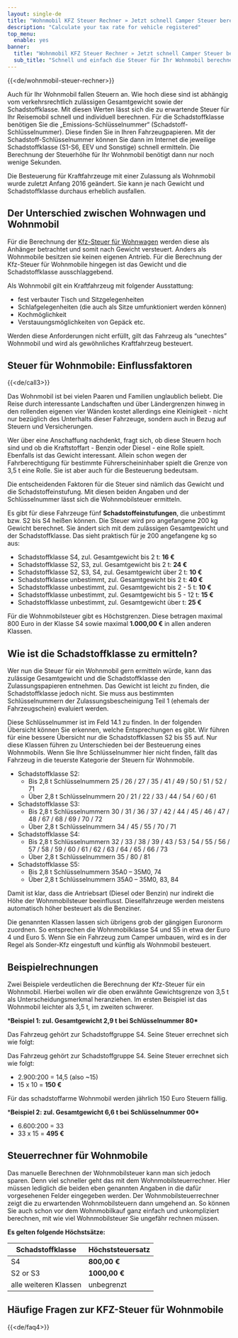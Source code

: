 ```yaml
---
layout: single-de
title: "Wohnmobil KFZ Steuer Rechner » Jetzt schnell Camper Steuer berechnen » kfz-steuer.wiki"
description: "Calculate your tax rate for vehicle registered"
top_menu:
  enable: yes
banner:
  title: "Wohnmobil KFZ Steuer Rechner » Jetzt schnell Camper Steuer berechnen"
  sub_title: "Schnell und einfach die Steuer für Ihr Wohnmobil berechnen"
---
```


{{<de/wohnmobil-steuer-rechner>}}

Auch für Ihr Wohnmobil fallen Steuern an. Wie hoch diese sind ist abhängig vom verkehrsrechtlich zulässigen Gesamtgewicht sowie der Schadstoffklasse. Mit diesen Werten lässt sich die zu erwartende Steuer für Ihr Reisemobil schnell und individuell berechnen. Für die Schadstoffklasse benötigen Sie die „Emissions-Schlüsselnummer“ (Schadstoff-Schlüsselnummer). Diese finden Sie in Ihren Fahrzeugpapieren. Mit der Schadstoff-Schlüsselnummer können Sie dann im Internet die jeweilige Schadstoffklasse (S1-S6, EEV und Sonstige) schnell ermitteln. Die Berechnung der Steuerhöhe für Ihr Wohnmobil benötigt dann nur noch wenige Sekunden.

Die Besteuerung für Kraftfahrzeuge mit einer Zulassung als Wohnmobil wurde zuletzt Anfang 2016 geändert. Sie kann je nach Gewicht und Schadstoffklasse durchaus erheblich ausfallen.

## Der Unterschied zwischen Wohnwagen und Wohnmobil

Für die Berechnung der [Kfz-Steuer für Wohnwagen](https://kfz-steuer.wiki/de/wohnwagen-steuer-rechner/) werden diese als Anhänger betrachtet und somit nach Gewicht versteuert. Anders als Wohnmobile besitzen sie keinen eigenen Antrieb. Für die Berechnung der Kfz-Steuer für Wohnmobile hingegen ist das Gewicht und die Schadstoffklasse ausschlaggebend.

Als Wohnmobil gilt ein Kraftfahrzeug mit folgender Ausstattung:

- fest verbauter Tisch und Sitzgelegenheiten
- Schlafgelegenheiten (die auch als Sitze umfunktioniert werden können)
- Kochmöglichkeit
- Verstauungsmöglichkeiten von Gepäck etc.

Werden diese Anforderungen nicht erfüllt, gilt das Fahrzeug als “unechtes” Wohnmobil und wird als gewöhnliches Kraftfahrzeug besteuert.

## Steuer für Wohnmobile: Einflussfaktoren

{{<de/call3>}}



Das Wohnmobil ist bei vielen Paaren und Familien unglaublich beliebt. Die Reise durch interessante Landschaften und über Ländergrenzen hinweg in den rollenden eigenen vier Wänden kostet allerdings eine Kleinigkeit - nicht nur bezüglich des Unterhalts dieser Fahrzeuge, sondern auch in Bezug auf Steuern und Versicherungen.

Wer über eine Anschaffung nachdenkt, fragt sich, ob diese Steuern hoch sind und ob die Kraftstoffart - Benzin oder Diesel - eine Rolle spielt. Ebenfalls ist das Gewicht interessant. Allein schon wegen der Fahrberechtigung für bestimmte Führerscheininhaber spielt die Grenze von 3,5 t eine Rolle. Sie ist aber auch für die Besteuerung bedeutsam.

Die entscheidenden Faktoren für die Steuer sind nämlich das Gewicht und die Schadstoffeinstufung. Mit diesen beiden Angaben und der Schlüsselnummer lässt sich die Wohnmobilsteuer ermitteln.

Es gibt für diese Fahrzeuge fünf **Schadstoffeinstufungen**, die unbestimmt bzw. S2 bis S4 heißen können. Die Steuer wird pro angefangene 200 kg Gewicht berechnet. Sie ändert sich mit dem zulässigen Gesamtgewicht und der Schadstoffklasse. Das sieht praktisch für je 200 angefangene kg so aus:

- Schadstoffklasse S4, zul. Gesamtgewicht bis 2 t: **16 €**
- Schadstoffklasse S2, S3, zul. Gesamtgewicht bis 2 t: **24 €**
- Schadstoffklasse S2, S3, S4, zul. Gesamtgewicht über 2 t: **10 €**
- Schadstoffklasse unbestimmt, zul. Gesamtgewicht bis 2 t: **40 €**
- Schadstoffklasse unbestimmt, zul. Gesamtgewicht bis 2 - 5 t: **10 €**
- Schadstoffklasse unbestimmt, zul. Gesamtgewicht bis 5 - 12 t: **15 €**
- Schadstoffklasse unbestimmt, zul. Gesamtgewicht über t: **25 €**

Für die Wohnmobilsteuer gibt es Höchstgrenzen. Diese betragen maximal 800 Euro in der Klasse S4 sowie maximal **1.000,00 €** in allen anderen Klassen.

## Wie ist die Schadstoffklasse zu ermitteln?

Wer nun die Steuer für ein Wohnmobil gern ermitteln würde, kann das zulässige Gesamtgewicht und die Schadstoffklasse den Zulassungspapieren entnehmen. Das Gewicht ist leicht zu finden, die Schadstoffklasse jedoch nicht. Sie muss aus bestimmten Schlüsselnummern der Zulassungsbescheinigung Teil 1 (ehemals der Fahrzeugschein) evaluiert werden.

Diese Schlüsselnummer ist im Feld 14.1 zu finden. In der folgenden Übersicht können Sie erkennen, welche Entsprechungen es gibt. Wir führen für eine bessere Übersicht nur die Schadstoffklassen S2 bis S5 auf. Nur diese Klassen führen zu Unterschieden bei der Besteuerung eines Wohnmobils. Wenn Sie Ihre Schlüsselnummer hier nicht finden, fällt das Fahrzeug in die teuerste Kategorie der Steuern für Wohnmobile.

- Schadstoffklasse S2:
  - Bis 2,8 t Schlüsselnummern 25 / 26 / 27 / 35 / 41 / 49 / 50 / 51 / 52 / 71
  - Über 2,8 t Schlüsselnummern 20 / 21 / 22 / 33 / 44 / 54 / 60 / 61
- Schadstoffklasse S3:
  - Bis 2,8 t Schlüsselnummern 30 / 31 / 36 / 37 / 42 / 44 / 45 / 46 / 47 / 48 / 67 / 68 / 69 / 70 / 72
  - Über 2,8 t Schlüsselnummern 34 / 45 / 55 / 70 / 71
- Schadstoffklasse S4:
  - Bis 2,8 t Schlüsselnummern 32 / 33 / 38 / 39 / 43 / 53 / 54 / 55 / 56 / 57 / 58 / 59 / 60 / 61 / 62 / 63 / 64 / 65 / 66 / 73
  - Über 2,8 t Schlüsselnummern 35 / 80 / 81
- Schadstoffklasse S5:
  - Bis 2,8 t Schlüsselnummern 35A0 – 35M0, 74
  - Über 2,8 t Schlüsselnummern 35A0 – 35M0, 83, 84

Damit ist klar, dass die Antriebsart (Diesel oder Benzin) nur indirekt die Höhe der Wohnmobilsteuer beeinflusst. Dieselfahrzeuge werden meistens automatisch höher besteuert als die Benziner.

Die genannten Klassen lassen sich übrigens grob der gängigen Euronorm zuordnen. So entsprechen die Wohnmobilklasse S4 und S5 in etwa der Euro 4 und Euro 5. Wenn Sie ein Fahrzeug zum Camper umbauen, wird es in der Regel als Sonder-Kfz eingestuft und künftig als Wohnmobil besteuert.

## Beispielrechnungen

Zwei Beispiele verdeutlichen die Berechnung der Kfz-Steuer für ein Wohnmobil. Hierbei wollen wir die oben erwähnte Gewichtsgrenze von 3,5 t als Unterscheidungsmerkmal heranziehen. Im ersten Beispiel ist das Wohnmobil leichter als 3,5 t, im zweiten schwerer.

***Beispiel 1: zul. Gesamtgewicht 2,9 t bei Schlüsselnummer 80\***

Das Fahrzeug gehört zur Schadstoffgruppe S4. Seine Steuer errechnet sich wie folgt:

Das Fahrzeug gehört zur Schadstoffgruppe S4. Seine Steuer errechnet sich wie folgt:

- 2.900:200 = 14,5 (also ~15)
- 15 x 10 = **150 €**

Für das schadstoffarme Wohnmobil werden jährlich 150 Euro Steuern fällig.

***Beispiel 2: zul. Gesamtgewicht 6,6 t bei Schlüsselnummer 00\***

- 6.600:200 = 33
- 33 x 15 = **495 €**

## Steuerrechner für Wohnmobile

Das manuelle Berechnen der Wohnmobilsteuer kann man sich jedoch sparen. Denn viel schneller geht das mit dem Wohnmobilsteuerrechner. Hier müssen lediglich die beiden eben genannten Angaben in die dafür vorgesehenen Felder eingegeben werden. Der Wohnmobilsteuerrechner zeigt die zu erwartenden Wohnmobilsteuern dann umgehend an. So können Sie auch schon vor dem Wohnmobilkauf ganz einfach und unkompliziert berechnen, mit wie viel Wohnmobilsteuer Sie ungefähr rechnen müssen.

**Es gelten folgende Höchstsätze:**

| Schadstoffklasse      | Höchststeuersatz |
| --------------------- | ---------------- |
| S4                    | **800,00 €**     |
| S2 or S3              | **1000,00 €**    |
| alle weiteren Klassen | unbegrenzt       |



## Häufige Fragen zur KFZ-Steuer für Wohnmobile

{{<de/faq4>}}
